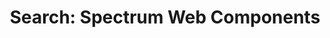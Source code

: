 ---
layout: examples.njk
title: 'Search: Spectrum Web Components'
displayName: Search
componentName: search
tags:
  - component-examples
---